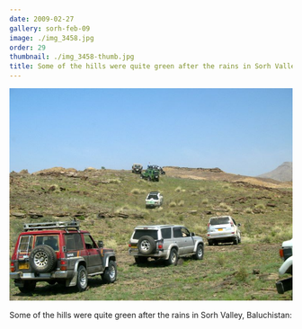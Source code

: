```yaml
---
date: 2009-02-27
gallery: sorh-feb-09
image: ./img_3458.jpg
order: 29
thumbnail: ./img_3458-thumb.jpg
title: Some of the hills were quite green after the rains in Sorh Valley
---
```


![Some of the hills were quite green after the rains in Sorh Valley](./img_3458.jpg)

Some of the hills were quite green after the rains in Sorh Valley, Baluchistan: